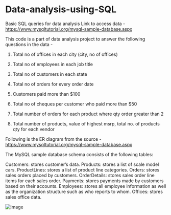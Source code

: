 # Data-analysis-using-SQL
Basic SQL queries for data analysis 
Link to access data - https://www.mysqltutorial.org/mysql-sample-database.aspx


This code is a part of data analysis project to answer the following questions in the data -

1. Total no of offices in each city (city, no of offices)

2. Total no of employees in each job title 

3. Total no of customers in each state

4. Total no of orders for every order date

5. Customers paid more than $100

6. Total no of cheques per customer who paid more than $50

7. Total number of orders for each product where qty order greater than 2

8. Total number of products, value of highest msrp, total no. of products qty for each vendor

Following is the ER diagram from the source - https://www.mysqltutorial.org/mysql-sample-database.aspx

The MySQL sample database schema consists of the following tables:

Customers: stores customer’s data.
Products: stores a list of scale model cars.
ProductLines: stores a list of product line categories.
Orders: stores sales orders placed by customers.
OrderDetails: stores sales order line items for each sales order.
Payments: stores payments made by customers based on their accounts.
Employees: stores all employee information as well as the organization structure such as who reports to whom.
Offices: stores sales office data.

![image](https://user-images.githubusercontent.com/83802451/165781819-2fc4951d-166b-498d-b48b-13dc27042e43.png)
